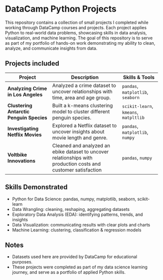 # DataCamp Python Projects
This repository contains a collection of small projects I completed while working through DataCamp courses and projects. 
Each project applies Python to real-world data problems, showcasing skills in data analysis, visualization, and machine learning.
The goal of this repository is to serve as part of my portfolio of hands-on work demonstrating my ability to clean, analyze, and communicate insights from data.

## Projects included
| Project                                  | Description                                                                                            | Skills & Tools                                            |
| ---------------------------------------- | ------------------------------------------------------------------------------------------------------ | --------------------------------------------------------- |
| **Analyzing Crime in Los Angeles**       | Analyzed a crime dataset to uncover relationships with time, area and age group.                       | `pandas`, `matplotlib`, `seaborn`                         |
| **Clustering Antarctic Penguin Species** | Built a k-means clustering model to cluster different penguin species.                                 | `scikit-learn`, `kmeans`, `matpltlib`                     |
| **Investigating Netflix Movies**         | Explored a Netflix dataset to uncover insights about movie length and genre.                           | `pandas`, `matplotlib`, `numpy`                           |
| **Voltbike Innovations**                 | Cleaned and analyzed an ebike dataset to uncover relationships with production costs and customer satisfaction | `pandas`, `numpy`                                 |


## Skills Demonstrated
- Python for Data Science: pandas, numpy, matplotlib, seaborn, scikit-learn
- Data Wrangling: cleaning, reshaping, aggregating datasets
- Exploratory Data Analysis (EDA): identifying patterns, trends, and insights
- Data Visualization: communicating results with clear plots and charts
- Machine Learning: clustering, classification & regression models

## Notes
- Datasets used here are provided by DataCamp for educational purposes.
- These projects were completed as part of my data science learning journey, and serve as a portfolio of applied Python skills.
